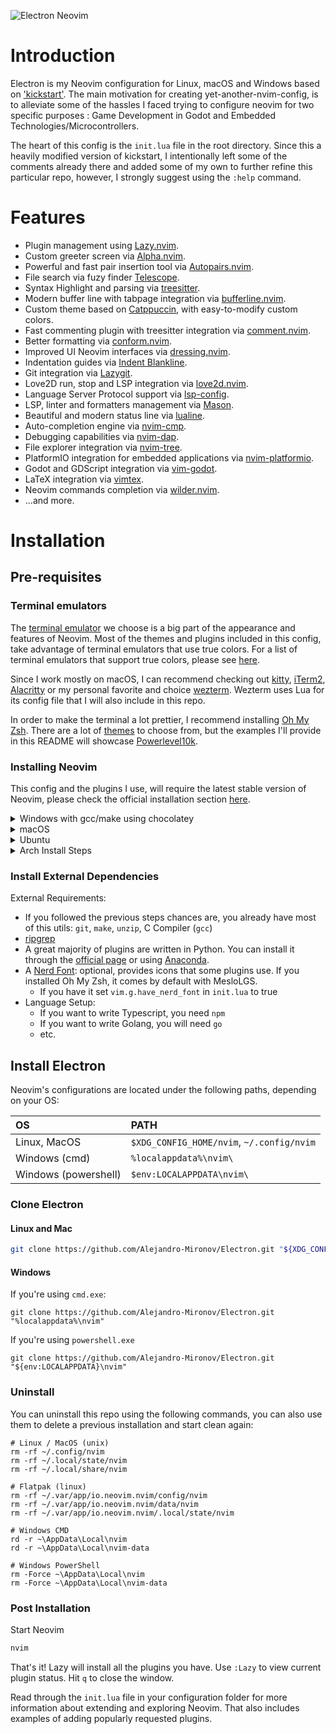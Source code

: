 ![Electron Neovim](https://github.com/user-attachments/assets/92cd5bc9-fdea-44a8-978f-971bb1f400b0)

# Introduction

Electron is my Neovim configuration for Linux, macOS and Windows based on ['kickstart'](https://github.com/nvim-lua/kickstart.nvim). The main motivation for creating yet-another-nvim-config, is to alleviate some of the hassles I faced trying to configure neovim for two specific purposes : Game Development in Godot and Embedded Technologies/Microcontrollers.

The heart of this config is the `init.lua` file in the root directory. Since this a heavily modified version of kickstart, I intentionally left some of the comments already there and added some of my own to further refine this particular repo, however, I strongly suggest using the `:help` command.

# Features

- Plugin management using [Lazy.nvim](https://github.com/LazyVim/LazyVim).
- Custom greeter screen via [Alpha.nvim](https://github.com/goolord/alpha-nvim).
- Powerful and fast pair insertion tool via [Autopairs.nvim](https://github.com/windwp/nvim-autopairs).
- File search via fuzy finder [Telescope](https://github.com/nvim-telescope/telescope.nvim).
- Syntax Highlight and parsing via [treesitter](https://github.com/nvim-treesitter/nvim-treesitter).
- Modern buffer line with tabpage integration via [bufferline.nvim](https://github.com/akinsho/bufferline.nvim).
- Custom theme based on [Catppuccin](https://github.com/catppuccin/nvim), with easy-to-modify custom colors.
- Fast commenting plugin with treesitter integration via [comment.nvim](https://github.com/numToStr/Comment.nvim).
- Better formatting via [conform.nvim](https://github.com/stevearc/conform.nvim).
- Improved UI Neovim interfaces via [dressing.nvim](https://github.com/stevearc/dressing.nvim).
- Indentation guides via [Indent Blankline](https://github.com/lukas-reineke/indent-blankline.nvim).
- Git integration via [Lazygit](https://github.com/kdheepak/lazygit.nvim).
- Love2D run, stop and LSP integration via [love2d.nvim](https://github.com/kdheepak/lazygit.nvim).
- Language Server Protocol support via [lsp-config](https://github.com/neovim/nvim-lspconfig).
- LSP, linter and formatters management via [Mason](https://github.com/williamboman/mason.nvim).
- Beautiful and modern status line via [lualine](https://github.com/nvim-lualine/lualine.nvim).
- Auto-completion engine via [nvim-cmp](https://github.com/hrsh7th/nvim-cmp).
- Debugging capabilities via [nvim-dap](https://github.com/mfussenegger/nvim-dap).
- File explorer integration via [nvim-tree](https://github.com/nvim-tree/nvim-tree.lua).
- PlatformIO integration for embedded applications via [nvim-platformio](https://github.com/anurag3301/nvim-platformio.lua).
- Godot and GDScript integration via [vim-godot](https://github.com/habamax/vim-godot).
- LaTeX integration via [vimtex](https://github.com/lervag/vimtex).
- Neovim commands completion via [wilder.nvim](https://github.com/gelguy/wilder.nvim).
- ...and more.

# Installation

## Pre-requisites

### Terminal emulators

The [terminal emulator](https://en.wikipedia.org/wiki/Terminal_emulator) we choose is a big part of the appearance and features of Neovim. Most of the themes and plugins included in this config, take advantage of terminal emulators that use true colors. For a list of terminal emulators that support true colors, please see [here](https://github.com/termstandard/colors?tab=readme-ov-file#terminal-emulators).

Since I work mostly on macOS, I can recommend checking out [kitty](https://sw.kovidgoyal.net/kitty/), [iTerm2](https://iterm2.com/), [Alacritty](https://alacritty.org/) or my personal favorite and choice [wezterm](https://wezfurlong.org/wezterm/index.html). Wezterm uses Lua for its config file that I will also include in this repo.

In order to make the terminal a lot prettier, I recommend installing [Oh My Zsh](https://ohmyz.sh/). There are a lot of [themes](https://github.com/ohmyzsh/ohmyzsh/wiki/Themes) to choose from, but the examples I'll provide in this README will showcase [Powerlevel10k](https://github.com/romkatv/powerlevel10k).

### Installing Neovim

This config and the plugins I use, will require the latest stable version of Neovim, please check the official installation section [here](https://github.com/neovim/neovim?tab=readme-ov-file#install-from-package).

<details><summary>Windows with gcc/make using chocolatey</summary>

The easiest way to install Neovim and its basic dependencies is using choco.

1. Install [chocolatey](https://chocolatey.org/install)
   either follow the instructions on the page or use winget,
   run in cmd as **admin**:

```
winget install --accept-source-agreements chocolatey.chocolatey
```

2. Install all requirements using choco, exit previous cmd and
   open a new one so that choco path is set, and run in cmd as **admin**:

```
choco install -y neovim git ripgrep wget fd unzip gzip mingw make
```

</details>

<details><summary>macOS</summary>

You can install Neovim on macOS with [Brew](https://brew.sh/).

1. Install brew either by downloading the pkg from the main page or using this comand on the terminal.

```
 /bin/bash -c "$(curl -fsSL https://raw.githubusercontent.com/Homebrew/install/HEAD/install.sh)"
```

2. Run the command to install Neovim.

```
brew install neovim
```

</details>

<details><summary>Ubuntu</summary>

```
sudo add-apt-repository ppa:neovim-ppa/unstable -y
sudo apt update
sudo apt install make gcc ripgrep unzip git xclip neovim
```

</details>

<details><summary>Arch Install Steps</summary>

```
sudo pacman -S --noconfirm --needed gcc make git ripgrep fd unzip neovim
```

</details>

### Install External Dependencies

External Requirements:

- If you followed the previous steps chances are, you already have most of this utils: `git`, `make`, `unzip`, C Compiler (`gcc`)
- [ripgrep](https://github.com/BurntSushi/ripgrep#installation)
- A great majority of plugins are written in Python. You can install it through the [official page](https://www.python.org/) or using [Anaconda](https://docs.anaconda.com/anaconda/install/index.html).
- A [Nerd Font](https://www.nerdfonts.com/): optional, provides icons that some plugins use. If you installed Oh My Zsh, it comes by default with MesloLGS.
  - If you have it set `vim.g.have_nerd_font` in `init.lua` to true
- Language Setup:
  - If you want to write Typescript, you need `npm`
  - If you want to write Golang, you will need `go`
  - etc.

## Install Electron

Neovim's configurations are located under the following paths, depending on your OS:

| OS                   | PATH                                      |
| :------------------- | :---------------------------------------- |
| Linux, MacOS         | `$XDG_CONFIG_HOME/nvim`, `~/.config/nvim` |
| Windows (cmd)        | `%localappdata%\nvim\`                    |
| Windows (powershell) | `$env:LOCALAPPDATA\nvim\`                 |

### Clone Electron

#### Linux and Mac

```sh
git clone https://github.com/Alejandro-Mironov/Electron.git "${XDG_CONFIG_HOME:-$HOME/.config}"/nvim
```

#### Windows

If you're using `cmd.exe`:

```
git clone https://github.com/Alejandro-Mironov/Electron.git "%localappdata%\nvim"
```

If you're using `powershell.exe`

```
git clone https://github.com/Alejandro-Mironov/Electron.git "${env:LOCALAPPDATA}\nvim"
```

</details>

### Uninstall

You can uninstall this repo using the following commands, you can also use them to delete a previous installation and start clean again:

```
# Linux / MacOS (unix)
rm -rf ~/.config/nvim
rm -rf ~/.local/state/nvim
rm -rf ~/.local/share/nvim

# Flatpak (linux)
rm -rf ~/.var/app/io.neovim.nvim/config/nvim
rm -rf ~/.var/app/io.neovim.nvim/data/nvim
rm -rf ~/.var/app/io.neovim.nvim/.local/state/nvim

# Windows CMD
rd -r ~\AppData\Local\nvim
rd -r ~\AppData\Local\nvim-data

# Windows PowerShell
rm -Force ~\AppData\Local\nvim
rm -Force ~\AppData\Local\nvim-data
```

### Post Installation

Start Neovim

```sh
nvim
```

That's it! Lazy will install all the plugins you have. Use `:Lazy` to view
current plugin status. Hit `q` to close the window.

Read through the `init.lua` file in your configuration folder for more
information about extending and exploring Neovim. That also includes
examples of adding popularly requested plugins.
